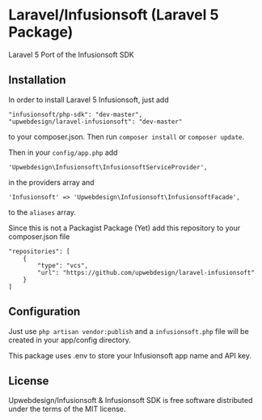 # Laravel/Infusionsoft (Laravel 5 Package)

Laravel 5 Port of the Infusionsoft SDK

## Installation

In order to install Laravel 5 Infusionsoft, just add

    "infusionsoft/php-sdk": "dev-master",
    "upwebdesign/laravel-infusionsoft": "dev-master"

to your composer.json. Then run `composer install` or `composer update`.

Then in your `config/app.php` add

    'Upwebdesign\Infusionsoft\InfusionsoftServiceProvider',

in the providers array and

    'Infusionsoft' => 'Upwebdesign\Infusionsoft\InfusionsoftFacade',

to the `aliases` array.

Since this is not a Packagist Package (Yet) add this repository to your composer.json file

    "repositories": [
        {
            "type": "vcs",
            "url": "https://github.com/upwebdesign/laravel-infusionsoft"
        }
    ]

## Configuration

Just use `php artisan vendor:publish` and a `infusionsoft.php` file will be created in your app/config directory.

This package uses .env to store your Infusionsoft app name and API key.

## License

Upwebdesign/Infusionsoft & Infusionsoft SDK is free software distributed under the terms of the MIT license.